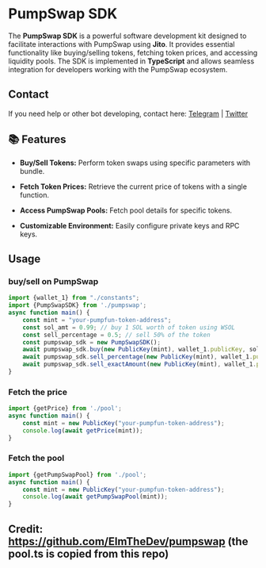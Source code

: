 # PumpSwap SDK

The **PumpSwap SDK** is a powerful software development kit designed to facilitate interactions with PumpSwap using **Jito**. It provides essential functionality like buying/selling tokens, fetching token prices, and accessing liquidity pools. The SDK is implemented in **TypeScript** and allows seamless integration for developers working with the PumpSwap ecosystem.

## Contact

If you need help or other bot developing, contact here: [Telegram](https://t.me/shiny0103)  |  [Twitter](https://x.com/0xTan1319)

## 📚 Features

- **Buy/Sell Tokens:** Perform token swaps using specific parameters with bundle.

- **Fetch Token Prices:** Retrieve the current price of tokens with a single function.

- **Access PumpSwap Pools:** Fetch pool details for specific tokens.

- **Customizable Environment:** Easily configure private keys and RPC keys.

## Usage

### buy/sell on PumpSwap
```typescript
import {wallet_1} from "./constants";
import {PumpSwapSDK} from './pumpswap';
async function main() {
    const mint = "your-pumpfun-token-address";
    const sol_amt = 0.99; // buy 1 SOL worth of token using WSOL
    const sell_percentage = 0.5; // sell 50% of the token
    const pumpswap_sdk = new PumpSwapSDK();
    await pumpswap_sdk.buy(new PublicKey(mint), wallet_1.publicKey, sol_amt); // 0.99 sol
    await pumpswap_sdk.sell_percentage(new PublicKey(mint), wallet_1.publicKey, sell_percentage);
    await pumpswap_sdk.sell_exactAmount(new PublicKey(mint), wallet_1.publicKey, 1000); // 1000 token
}
```

### Fetch the price
```typescript
import {getPrice} from './pool';
async function main() {
    const mint = new PublicKey("your-pumpfun-token-address");   
    console.log(await getPrice(mint));
}
```

### Fetch the pool
```typescript
import {getPumpSwapPool} from './pool';
async function main() {
    const mint = new PublicKey("your-pumpfun-token-address");   
    console.log(await getPumpSwapPool(mint));
}
```


## Credit: https://github.com/ElmTheDev/pumpswap (the pool.ts is copied from this repo)

